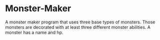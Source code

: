 # Monster-Maker
A monster maker program that uses three base types of monsters. Those monsters are decorated 
with at least three different monster abilities. A monster has a name and hp.
